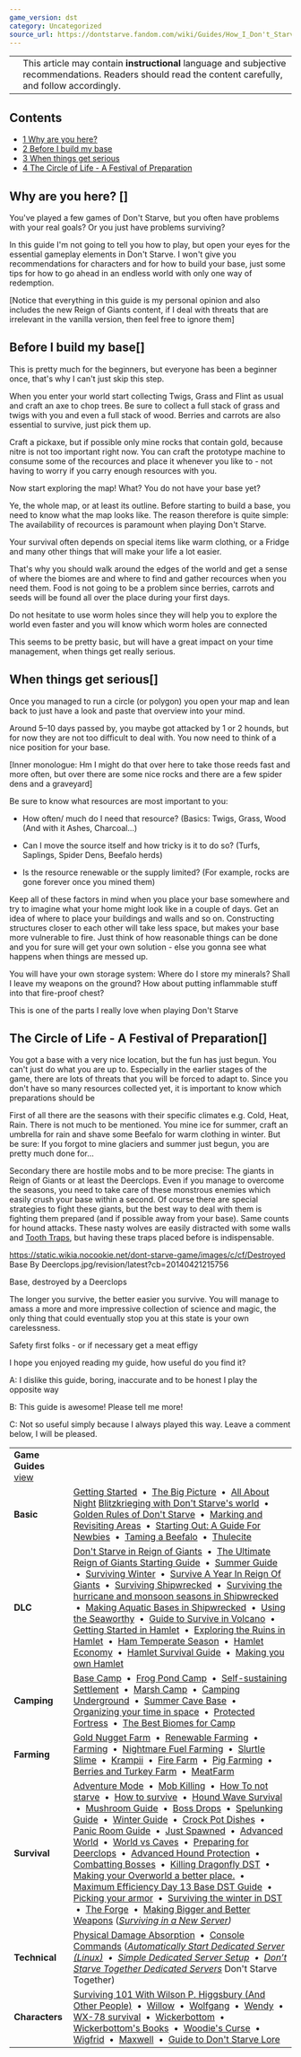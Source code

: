 ```yaml
---
game_version: dst
category: Uncategorized
source_url: https://dontstarve.fandom.com/wiki/Guides/How_I_Don't_Starve
---
```


|  |  |
| --- | --- |
|  | This article may contain **instructional** language and subjective recommendations. Readers should read the content carefully, and follow accordingly. |

## Contents

* [1 Why are you here?](#Why_are_you_here?)
* [2 Before I build my base](#Before_I_build_my_base)
* [3 When things get serious](#When_things_get_serious)
* [4 The Circle of Life - A Festival of Preparation](#The_Circle_of_Life_-_A_Festival_of_Preparation)

## Why are you here? []

You've played a few games of Don't Starve, but you often have problems with your real goals? Or you just have problems surviving?

In this guide I'm not going to tell you how to play, but open your eyes for the essential gameplay elements in Don't Starve. I won't give you recommendations for characters and for how to build your base, just some tips for how to go ahead in an endless world with only one way of redemption.

[Notice that everything in this guide is my personal opinion and also includes the new Reign of Giants content, if I deal with threats that are irrelevant in the vanilla version, then feel free to ignore them]

## Before I build my base[]

This is pretty much for the beginners, but everyone has been a beginner once, that's why I can't just skip this step.

When you enter your world start collecting Twigs, Grass and Flint as usual and craft an axe to chop trees. Be sure to collect a full stack of grass and twigs with you and even a full stack of wood. Berries and carrots are also essential to survive, just pick them up.

Craft a pickaxe, but if possible only mine rocks that contain gold, because nitre is not too important right now. You can craft the prototype machine to consume some of the recources and place it whenever you like to - not having to worry if you carry enough resources with you.

Now start exploring the map! What? You do not have your base yet?

Ye, the whole map, or at least its outline. Before starting to build a base, you need to know what the map looks like. The reason therefore is quite simple: The availability of recources is paramount when playing Don't Starve.

Your survival often depends on special items like warm clothing, or a Fridge and many other things that will make your life a lot easier.

That's why you should walk around the edges of the world and get a sense of where the biomes are and where to find and gather recources when you need them. Food is not going to be a problem since berries, carrots and seeds will be found all over the place during your first days.

Do not hesitate to use worm holes since they will help you to explore the world even faster and you will know which worm holes are connected

This seems to be pretty basic, but will have a great impact on your time management, when things get really serious.

## When things get serious[]

Once you managed to run a circle (or polygon) you open your map and lean back to just have a look and paste that overview into your mind.

Around 5–10 days passed by, you maybe got attacked by 1 or 2 hounds, but for now they are not too difficult to deal with. You now need to think of a nice position for your base.

[Inner monologue: Hm I might do that over here to take those reeds fast and more often, but over there are some nice rocks and there are a few spider dens and a graveyard]

Be sure to know what resources are most important to you:

- How often/ much do I need that resource? (Basics: Twigs, Grass, Wood (And with it Ashes, Charcoal...)

- Can I move the source itself and how tricky is it to do so? (Turfs, Saplings, Spider Dens, Beefalo herds) 
- Is the resource renewable or the supply limited? (For example, rocks are gone forever once you mined them)

Keep all of these factors in mind when you place your base somewhere and try to imagine what your home might look like in a couple of days. Get an idea of where to place your buildings and walls and so on. Constructing structures closer to each other will take less space, but makes your base more vulnerable to fire. Just think of how reasonable things can be done and you for sure will get your own solution - else you gonna see what happens when things are messed up.

You will have your own storage system: Where do I store my minerals? Shall I leave my weapons on the ground? How about putting inflammable stuff into that fire-proof chest?

This is one of the parts I really love when playing Don't Starve

## The Circle of Life - A Festival of Preparation[]

You got a base with a very nice location, but the fun has just begun. You can't just do what you are up to. Especially in the earlier stages of the game, there are lots of threats that you will be forced to adapt to. Since you don't have so many resources collected yet, it is important to know which preparations should be

First of all there are the seasons with their specific climates e.g. Cold, Heat, Rain. There is not much to be mentioned. You mine ice for summer, craft an umbrella for rain and shave some Beefalo for warm clothing in winter. But be sure: If you forgot to mine glaciers and summer just begun, you are pretty much done for...

Secondary there are hostile mobs and to be more precise: The giants in Reign of Giants or at least the Deerclops. Even if you manage to overcome the seasons, you need to take care of these monstrous enemies which easily crush your base within a second. Of course there are special strategies to fight these giants, but the best way to deal with them is fighting them prepared (and if possible away from your base). Same counts for hound attacks. These nasty wolves are easily distracted with some walls and [Tooth Traps](/wiki/Tooth_Trap "Tooth Trap"), but having these traps placed before is indispensable.

 https://static.wikia.nocookie.net/dont-starve-game/images/c/cf/Destroyed Base By Deerclops.jpg/revision/latest?cb=20140421215756 

Base, destroyed by a Deerclops

 

The longer you survive, the better easier you survive. You will manage to amass a more and more impressive collection of science and magic, the only thing that could eventually stop you at this state is your own carelessness.

Safety first folks - or if necessary get a meat effigy

I hope you enjoyed reading my guide, how useful do you find it?

A: I dislike this guide, boring, inaccurate and to be honest I play the opposite way

B: This guide is awesome! Please tell me more!

C: Not so useful simply because I always played this way.
Leave a comment below, I will be pleased.

|  |  |
| --- | --- |
| **Game Guides** [view](/wiki/Template:Guide "Template:Guide") | |
| **Basic** | [Getting Started](/wiki/Guides/Getting_Started_Guide "Guides/Getting Started Guide")  •  [The Big Picture](/wiki/Guides/The_Big_Picture "Guides/The Big Picture")  •  [All About Night](/wiki/Guides/All_About_Night "Guides/All About Night") [Blitzkrieging with Don't Starve's world](/wiki/Guides/Blitzkrieging_with_Don%27t_Starve%27s_world "Guides/Blitzkrieging with Don't Starve's world")  •  [Golden Rules of Don't Starve](/wiki/Guides/Golden_Rules_of_Don%27t_Starve "Guides/Golden Rules of Don't Starve")  •  [Marking and Revisiting Areas](/wiki/Guides/Marking_and_Revisiting_Areas "Guides/Marking and Revisiting Areas")  •  [Starting Out: A Guide For Newbies](/wiki/Guides/Starting_Out:_A_Guide_For_Newbies "Guides/Starting Out: A Guide For Newbies")  •  [Taming a Beefalo](/wiki/Guides/Taming_a_Beefalo "Guides/Taming a Beefalo")  •  [Thulecite](/wiki/Guides/Thulecite "Guides/Thulecite") |
| **DLC** | [Don't Starve in Reign of Giants](/wiki/Guides/Don%27t_Starve_in_Reign_of_Giants "Guides/Don't Starve in Reign of Giants")  •  [The Ultimate Reign of Giants Starting Guide](/wiki/Guides/The_Ultimate_Reign_Of_Giants_Starting_Guide "Guides/The Ultimate Reign Of Giants Starting Guide")  •  [Summer Guide](/wiki/Guides/Summer_Guide "Guides/Summer Guide")  •  [Surviving Winter](/wiki/Guides/Surviving_Winter "Guides/Surviving Winter")  •  [Survive A Year In Reign Of Giants](/wiki/Guides/Survive_A_Year_In_Reign_Of_Giants "Guides/Survive A Year In Reign Of Giants")  •  [Surviving Shipwrecked](/wiki/Guides/Surviving_Shipwrecked "Guides/Surviving Shipwrecked")  •  [Surviving the hurricane and monsoon seasons in Shipwrecked](/wiki/Guides/Surviving_a_year_in_Shipwrecked "Guides/Surviving a year in Shipwrecked")  •  [Making Aquatic Bases in Shipwrecked](/wiki/Guides/Making_Aquatic_Bases_in_Shipwrecked "Guides/Making Aquatic Bases in Shipwrecked")  •  [Using the Seaworthy](/wiki/Guides/From_SW_to_RoG_via_the_Seaworthy! "Guides/From SW to RoG via the Seaworthy!")  •  [Guide to Survive in Volcano](/wiki/Guides/Guide_to_Survive_in_Volcano "Guides/Guide to Survive in Volcano")  •  [Getting Started in Hamlet](/wiki/Guides/Getting_Started_in_Hamlet "Guides/Getting Started in Hamlet")  •  [Exploring the Ruins in Hamlet](/wiki/Guides/Exploring_the_Ruins_in_Hamlet "Guides/Exploring the Ruins in Hamlet")  •  [Ham Temperate Season](/wiki/Guides/Ham_Temperate_Season "Guides/Ham Temperate Season")  •  [Hamlet Economy](/wiki/Guides/Hamlet_Economy "Guides/Hamlet Economy")  •  [Hamlet Survival Guide](/wiki/Guides/Hamlet_Survival_Guide "Guides/Hamlet Survival Guide")  •  [Making you own Hamlet](/wiki/Guides/Making_you_own_Hamlet "Guides/Making you own Hamlet") |
| **Camping** | [Base Camp](/wiki/Guides/Base_Camp_Guide "Guides/Base Camp Guide")  •  [Frog Pond Camp](/wiki/Guides/Frog_Pond_Camp_Guide "Guides/Frog Pond Camp Guide")  •  [Self-sustaining Settlement](/wiki/Guides/Self-sustaining_Settlement_Guide "Guides/Self-sustaining Settlement Guide")  •  [Marsh Camp](/wiki/Guides/Marsh_Camp_Guide "Guides/Marsh Camp Guide")  •  [Camping Underground](/wiki/Guides/Camping_Underground "Guides/Camping Underground")  •  [Summer Cave Base](/wiki/Guides/Summer_Cave_Base "Guides/Summer Cave Base")  •  [Organizing your time in space](/wiki/Guides/Organizing_your_time_in_space "Guides/Organizing your time in space")  •  [Protected Fortress](/wiki/Guides/Protected_Fortress "Guides/Protected Fortress")  •  [The Best Biomes for Camp](/wiki/Guides/The_Best_Biomes_for_Camp "Guides/The Best Biomes for Camp") |
| **Farming** | [Gold Nugget Farm](/wiki/Guides/Gold_Nugget_Farm_Guide "Guides/Gold Nugget Farm Guide")  •  [Renewable Farming](/wiki/Guides/Renewable_Farming "Guides/Renewable Farming")  •  [Farming](/wiki/Guides/Farming "Guides/Farming")  •  [Nightmare Fuel Farming](/wiki/Guides/Nightmare_Fuel_Farming "Guides/Nightmare Fuel Farming")  •  [Slurtle Slime](/wiki/Guides/Slurtle_Slime_Guide "Guides/Slurtle Slime Guide")  •  [Krampii](/wiki/Guides/Managing_Naughtiness "Guides/Managing Naughtiness")  •  [Fire Farm](/wiki/Guides/Fire_Farm "Guides/Fire Farm")  •  [Pig Farming](/wiki/Guides/Pig_Farming "Guides/Pig Farming")  •  [Berries and Turkey Farm](/wiki/Guides/Incredible_Inedible "Guides/Incredible Inedible")  •  [MeatFarm](/wiki/Guides/MeatFarm "Guides/MeatFarm") |
| **Survival** | [Adventure Mode](/wiki/Guides/Adventure_Guide "Guides/Adventure Guide")  •  [Mob Killing](/wiki/Guides/Mob_Killing_Guide "Guides/Mob Killing Guide")  •  [How To not starve](/wiki/Guides/How_to_not_starve "Guides/How to not starve")  •  [How to survive](/wiki/Guides/How_to_Survive "Guides/How to Survive")  •  [Hound Wave Survival](/wiki/Guides/Hound_Wave_Survival_Guide "Guides/Hound Wave Survival Guide")  •  [Mushroom Guide](/wiki/Guides/Mushroom_Guide "Guides/Mushroom Guide")  •  [Boss Drops](/wiki/Guides/What_To_Do_With_Boss_Drops "Guides/What To Do With Boss Drops")  •  [Spelunking Guide](/wiki/Guides/Spelunking_Guide "Guides/Spelunking Guide")  •  [Winter Guide](/wiki/Guides/Winter_Guide "Guides/Winter Guide")  •  [Crock Pot Dishes](/wiki/Guides/Crock_Pot_Dishes "Guides/Crock Pot Dishes")  •  [Panic Room Guide](/wiki/Guides/Panic_Room "Guides/Panic Room")  •  [Just Spawned](/wiki/Guides/You_Have_Just_Spawned,_Now_What%3F%3F "Guides/You Have Just Spawned, Now What??")  •  [Advanced World](/wiki/Guides/Advanced_World "Guides/Advanced World")  •  [World vs Caves](/wiki/Guides/World_vs_Caves "Guides/World vs Caves")  •  [Preparing for Deerclops](/wiki/Guides/Preparing_for_Deerclops "Guides/Preparing for Deerclops")  •  [Advanced Hound Protection](/wiki/Guides/Advanced_Hound_Protection "Guides/Advanced Hound Protection")  •  [Combatting Bosses](/wiki/Guides/Combatting_Bosses "Guides/Combatting Bosses")  •  [Killing Dragonfly DST](/wiki/Guides/Killing_Dragonfly_DST "Guides/Killing Dragonfly DST")  •  [Making your Overworld a better place.](/wiki/Guides/Making_your_Overworld_a_better_place. "Guides/Making your Overworld a better place.")  •  [Maximum Efficiency Day 13 Base DST Guide](/wiki/Guides/Maximum_Efficiency_Day_13_Base_DST_Guide "Guides/Maximum Efficiency Day 13 Base DST Guide")  •  [Picking your armor](/wiki/Guides/Picking_your_armor "Guides/Picking your armor")  •  [Surviving the winter in DST](/wiki/Guides/Surviving_the_winter_in_DST "Guides/Surviving the winter in DST")  •  [The Forge](/wiki/Guides/The_Forge "Guides/The Forge")  •  [Making Bigger and Better Weapons](/wiki/Guides/Making_Bigger_and_Better_Weapons "Guides/Making Bigger and Better Weapons")  (*[Surviving in a New Server](/wiki/Guides/Surviving_in_a_New_Server "Guides/Surviving in a New Server"))* |
| **Technical** | [Physical Damage Absorption](/wiki/Guides/Physical_Damage_Absorption "Guides/Physical Damage Absorption")  •  [Console Commands](/wiki/Guides/Console "Guides/Console")  (*[Automatically Start Dedicated Server (Linux)](/wiki/Guides/Automatically_Start_Dedicated_Server_(Linux) "Guides/Automatically Start Dedicated Server (Linux)")  •  [Simple Dedicated Server Setup](/wiki/Guides/Simple_Dedicated_Server_Setup "Guides/Simple Dedicated Server Setup")  •  [Don’t Starve Together Dedicated Servers](/wiki/Guides/Don%E2%80%99t_Starve_Together_Dedicated_Servers "Guides/Don’t Starve Together Dedicated Servers")* Don't Starve Together) |
| **Characters** | [Surviving 101 With Wilson P. Higgsbury (And Other People)](/wiki/Guides/Surviving_101_With_Wilson_P._Higgsbury_(And_Other_People) "Guides/Surviving 101 With Wilson P. Higgsbury (And Other People)")  •  [Willow](/wiki/Guides/Character_guide-Willow "Guides/Character guide-Willow")  •  [Wolfgang](/wiki/Guides/Character_guide_-_Wolfgang,_The_Strongman "Guides/Character guide - Wolfgang, The Strongman")  •  [Wendy](/wiki/Guides/Character_guides-Wendy "Guides/Character guides-Wendy")  •  [WX-78 survival](/wiki/Guides/WX-78_survival "Guides/WX-78 survival")  •  [Wickerbottom](/wiki/Guides/Wickerbottom "Guides/Wickerbottom")  •  [Wickerbottom's Books](/wiki/Guides/Character_guide_-_Wickerbottom%27s_Books "Guides/Character guide - Wickerbottom's Books")  •  [Woodie's Curse](/wiki/Guides/Woodie%27s_Curse "Guides/Woodie's Curse")  •  [Wigfrid](/wiki/User_blog:Cmshaw/Adventure_Mode_with_Wigfrid_Guide "User blog:Cmshaw/Adventure Mode with Wigfrid Guide")  •  [Maxwell](/wiki/Guides/Character_Guide_-_Maxwell "Guides/Character Guide - Maxwell")  •  [Guide to Don't Starve Lore](/wiki/Guides/Guide_to_Don%27t_Starve_Lore "Guides/Guide to Don't Starve Lore") |